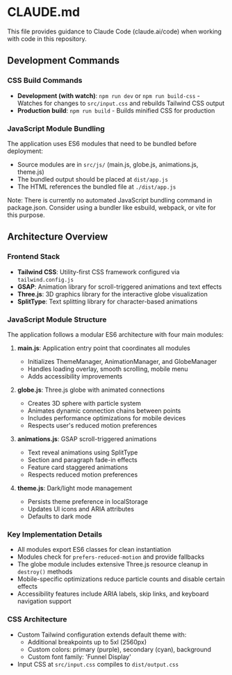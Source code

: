# CLAUDE.md

This file provides guidance to Claude Code (claude.ai/code) when working with code in this repository.

## Development Commands

### CSS Build Commands
- **Development (with watch)**: `npm run dev` or `npm run build-css` - Watches for changes to `src/input.css` and rebuilds Tailwind CSS output
- **Production build**: `npm run build` - Builds minified CSS for production

### JavaScript Module Bundling
The application uses ES6 modules that need to be bundled before deployment:
- Source modules are in `src/js/` (main.js, globe.js, animations.js, theme.js)
- The bundled output should be placed at `dist/app.js`
- The HTML references the bundled file at `./dist/app.js`

Note: There is currently no automated JavaScript bundling command in package.json. Consider using a bundler like esbuild, webpack, or vite for this purpose.

## Architecture Overview

### Frontend Stack
- **Tailwind CSS**: Utility-first CSS framework configured via `tailwind.config.js`
- **GSAP**: Animation library for scroll-triggered animations and text effects
- **Three.js**: 3D graphics library for the interactive globe visualization
- **SplitType**: Text splitting library for character-based animations

### JavaScript Module Structure
The application follows a modular ES6 architecture with four main modules:

1. **main.js**: Application entry point that coordinates all modules
   - Initializes ThemeManager, AnimationManager, and GlobeManager
   - Handles loading overlay, smooth scrolling, mobile menu
   - Adds accessibility improvements

2. **globe.js**: Three.js globe with animated connections
   - Creates 3D sphere with particle system
   - Animates dynamic connection chains between points
   - Includes performance optimizations for mobile devices
   - Respects user's reduced motion preferences

3. **animations.js**: GSAP scroll-triggered animations
   - Text reveal animations using SplitType
   - Section and paragraph fade-in effects
   - Feature card staggered animations
   - Respects reduced motion preferences

4. **theme.js**: Dark/light mode management
   - Persists theme preference in localStorage
   - Updates UI icons and ARIA attributes
   - Defaults to dark mode

### Key Implementation Details
- All modules export ES6 classes for clean instantiation
- Modules check for `prefers-reduced-motion` and provide fallbacks
- The globe module includes extensive Three.js resource cleanup in `destroy()` methods
- Mobile-specific optimizations reduce particle counts and disable certain effects
- Accessibility features include ARIA labels, skip links, and keyboard navigation support

### CSS Architecture
- Custom Tailwind configuration extends default theme with:
  - Additional breakpoints up to 5xl (2560px)
  - Custom colors: primary (purple), secondary (cyan), background
  - Custom font family: 'Funnel Display'
- Input CSS at `src/input.css` compiles to `dist/output.css`